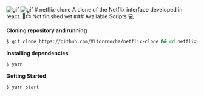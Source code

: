 <img alt="gif" src="githubAssets/webGif.gif" />
<img alt="gif" src="githubAssets/mobileGif.mp4" />
# netflix-clone
A clone of the Netflix interface developed in react. 🍿📺
Not finished yet
### Available Scripts 💻

**Cloning repository and running**

```bash
$ git clone https://github.com/Vitorrrocha/netflix-clone && cd netflix-clone
```

**Installing dependencies**

```bash
$ yarn
```

**Getting Started**

```bash
$ yarn start
```
